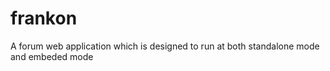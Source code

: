 frankon
=======

A forum web application which is designed to run at both standalone mode and embeded mode
